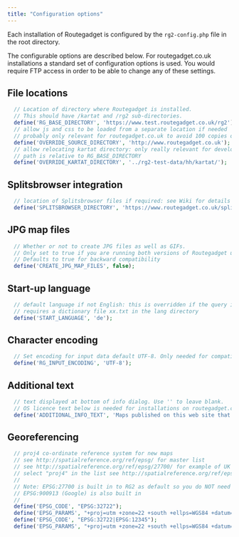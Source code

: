 ```yaml
---
title: "Configuration options"
---
```


Each installation of Routegadget is configured by the `rg2-config.php` file in the root directory.

The configurable options are described below. For routegadget.co.uk installations a standard set of configuration options is used. You would require FTP access in order to be able to change any of these settings.

## File locations

```php
  // Location of directory where Routegadget is installed.
  // This should have /kartat and /rg2 sub-directories.
  define('RG_BASE_DIRECTORY', 'https://www.test.routegadget.co.uk/rg2');
  // allow js and css to be loaded from a separate location if needed
  // probably only relevant for routegadget.co.uk to avoid 100 copies of source files
  define('OVERRIDE_SOURCE_DIRECTORY', 'http://www.routegadget.co.uk');
  // allow relocating kartat directory: only really relevant for development environment
  // path is relative to RG_BASE_DIRECTORY
  define('OVERRIDE_KARTAT_DIRECTORY', '../rg2-test-data/hh/kartat/');
```

## Splitsbrowser integration

```php
  // location of Splitsbrowser files if required: see Wiki for details of how to install Splitsbrowser
  define('SPLITSBROWSER_DIRECTORY', 'https://www.routegadget.co.uk/splitsbrowser');
```

## JPG map files

```php
  // Whether or not to create JPG files as well as GIFs.
  // Only set to true if you are running both versions of Routegadget using the same kartat directory
  // Defaults to true for backward compatibility
  define('CREATE_JPG_MAP_FILES', false);
```

## Start-up language

```php
  // default language if not English: this is overridden if the query includes a language (e.g. ?lang=fi)
  // requires a dictionary file xx.txt in the lang directory
  define('START_LANGUAGE', 'de');
```

## Character encoding

```php
  // Set encoding for input data default UTF-8. Only needed for compatibility with earlier versions of Routegadget
  define('RG_INPUT_ENCODING', 'UTF-8');
```

## Additional text

```php
  // text displayed at bottom of info dialog. Use '' to leave blank.
  // OS licence text below is needed for installations on routegadget.co.uk site.
  define('ADDITIONAL_INFO_TEXT', 'Maps published on this web site that contain OS data by permission of Ordnance Survey® Licence Number 100046745.');
```

## Georeferencing

```php
  // proj4 co-ordinate reference system for new maps
  // see http://spatialreference.org/ref/epsg/ for master list
  // see http://spatialreference.org/ref/epsg/27700/ for example of UK National Grid
  // select "proj4" in the list see http://spatialreference.org/ref/epsg/27700/proj4/ for example parameter string
  //
  // Note: EPSG:27700 is built in to RG2 as default so you do NOT need to declare it here: this is just an example
  // EPSG:900913 (Google) is also built in
  //
  define('EPSG_CODE', "EPSG:32722");
  define('EPSG_PARAMS', "+proj=utm +zone=22 +south +ellps=WGS84 +datum=WGS84 +units=m +no_defs ");
  define('EPSG_CODE', "EPSG:32722|EPSG:12345");
  define('EPSG_PARAMS', "+proj=utm +zone=22 +south +ellps=WGS84 +datum=WGS84 +units=m +no_defs|+proj=utm +zone=22 +south +ellps=WGS84 +datum=WGS84 +units=m +no_defs");
```
